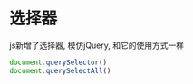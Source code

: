 # 选择器

js新增了选择器, 模仿jQuery, 和它的使用方式一样

```js
document.querySelector()
document.querySelectAll()
```

